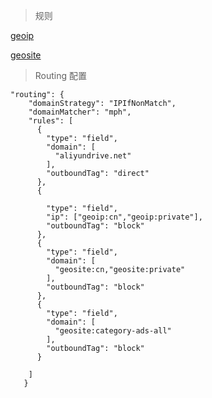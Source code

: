 >规则

[geoip](https://github.com/Loyalsoldier/v2ray-rules-dat/releases/latest/download/geoip.dat)

[geosite](https://github.com/Loyalsoldier/v2ray-rules-dat/releases/latest/download/geosite.dat)

>Routing 配置
```
"routing": {
    "domainStrategy": "IPIfNonMatch",
    "domainMatcher": "mph",
    "rules": [            
      {
        "type": "field",
        "domain": [
          "aliyundrive.net" 
        ],
        "outboundTag": "direct"
      },
      {
       
        "type": "field",
        "ip": ["geoip:cn","geoip:private"],
        "outboundTag": "block"
      },
      {
        "type": "field",
        "domain": [
          "geosite:cn,"geosite:private"
        ],
        "outboundTag": "block" 
      },
      {
        "type": "field",
        "domain": [
          "geosite:category-ads-all" 
        ],
        "outboundTag": "block"
      }
      
    ]
   }
```

